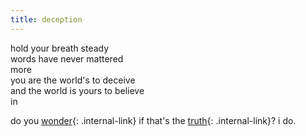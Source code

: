 ```yaml
---
title: deception
---
```


hold your breath steady  
words have never mattered  
more  </br>
you are the world's to deceive  
and the world is yours to believe  
in


do you [wonder](/wonder){: .internal-link} if that's the [truth](/truth){: .internal-link}? i do. 


